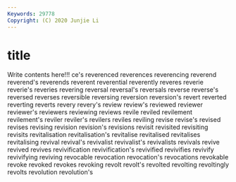 ```yaml
---
Keywords: 29778
Copyright: (C) 2020 Junjie Li
---
```


# title

Write contents here!!!
ce's 
reverenced 
reverences 
reverencing 
reverend 
reverend's 
reverends 
reverent 
reverential
reverently 
reveres 
reverie 
reverie's 
reveries 
revering 
reversal 
reversal's 
reversals 
reverse
reverse's 
reversed 
reverses 
reversible 
reversing 
reversion 
reversion's 
revert 
reverted 
reverting
reverts 
revery 
revery's 
review 
review's 
reviewed 
reviewer 
reviewer's 
reviewers 
reviewing
reviews 
revile 
reviled 
revilement 
revilement's 
reviler 
reviler's 
revilers 
reviles 
reviling
revise 
revise's 
revised 
revises 
revising 
revision 
revision's 
revisions 
revisit 
revisited
revisiting 
revisits 
revitalisation 
revitalisation's 
revitalise 
revitalised 
revitalises 
revitalising 
revival 
revival's
revivalist 
revivalist's 
revivalists 
revivals 
revive 
revived 
revives 
revivification 
revivification's 
revivified
revivifies 
revivify 
revivifying 
reviving 
revocable 
revocation 
revocation's 
revocations 
revokable 
revoke
revoked 
revokes 
revoking 
revolt 
revolt's 
revolted 
revolting 
revoltingly 
revolts 
revolution
revolution's 
